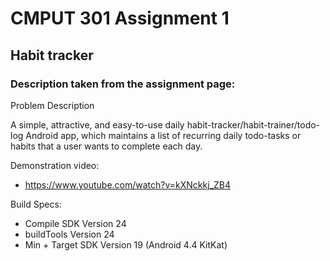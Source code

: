# CMPUT 301 Assignment 1
## Habit tracker
### Description taken from the assignment page:

Problem Description

A simple, attractive, and easy-to-use daily habit-tracker/habit-trainer/todo-log Android app, which maintains a list of recurring daily todo-tasks or habits that a user wants to complete each day.

Demonstration video:
- https://www.youtube.com/watch?v=kXNckkj_ZB4

Build Specs:
- Compile SDK Version 24
- buildTools Version 24
- Min + Target SDK Version 19 (Android 4.4 KitKat)
